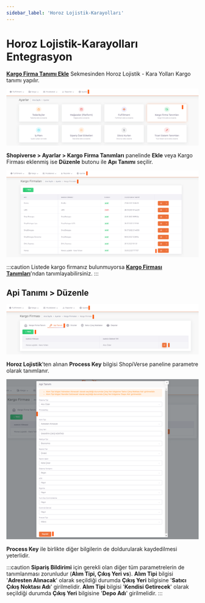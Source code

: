 ```yaml
---
sidebar_label: 'Horoz Lojistik-Karayolları'
---
```


# Horoz Lojistik-Karayolları Entegrasyon

**[Kargo Firma Tanımı Ekle](/docs/dashboard/dashboard-tutorial/settings/cargo)** Sekmesinden Horoz Lojistik - Kara Yolları Kargo tanımı yapılır.

![CargoFirma](../cargo-entegration/img/CargoFirma.png)

**Shopiverse > Ayarlar > Kargo Firma Tanımları** panelinde **Ekle** veya Kargo Firması eklenmiş ise **Düzenle** butonu ile **Apı Tanımı** seçilir.

![CargoFirmaEdit](../cargo-entegration/img/CargoFirmaEdit.png)

:::caution
Listede kargo firmanız bulunmuyorsa **[Kargo Firması Tanımları](/docs/category/kargo-firma-tanımları)**'ndan tanımlayabilirsiniz.
:::

## Api Tanımı > Düzenle

![CargoFirmaEditApi](../cargo-entegration/img/CargoFirmaEditApi.png)

**Horoz Lojistik**’ten alınan **Process Key** bilgisi ShopiVerse paneline parametre olarak tanımlanır. 

![CargoFirmaEditPeocess](../cargo-entegration/img/CargoFirmaEditApiProcess.png)


**Process Key** ile birlikte diğer bilgilerin de doldurularak kaydedilmesi yeterlidir. 

:::caution
**Sipariş Bildirimi** için gerekli olan diğer tüm parametrelerin de tanımlanması zorunludur (**Alım Tipi, Çıkış Yeri vs**). 
**Alım Tipi** bilgisi '**Adresten Alınacak**' olarak seçildiği durumda **Çıkış Yeri** bilgisine '**Satıcı Çıkış Noktası Adı**' girilmelidir.
**Alım Tipi** bilgisi '**Kendisi Getirecek**' olarak seçildiği durumda **Çıkış Yeri** bilgisine '**Depo Adı**' girilmelidir.
:::
 